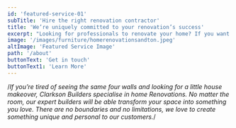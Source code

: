 ```yaml
---
id: 'featured-service-01'
subTitle: 'Hire the right renovation contractor'
title: 'We’re uniquely committed to your renovation’s success'
excerpt: "Looking for professionals to renovate your home? If you want renovations completed to the highest standards, our experts at Elengency Interiors are at your service.Whether you need a complete remodel or just a home update, our team is here to assist initial planning stage to the finishing touches Before leaving you to enjoy your brand new, personalized bathroom.Our experienced professionals will not only prepare the site, but help with design and repairs. We work closely with our clients to ensure that every aspect of the project is completed to their satisfaction . Starting a remodeling project can be daunting, but with our team on your side, the process will be stress-free and enjoyable. We handle all aspects of the project, including design, layout, so you won't have to worry about anything. Waste no time, contact our company and we promise you'll be pleased with the results! Want to learn more about our services, ask questions of the experts, contact us today."
image: '/images/furniture/homerenovationsandton.jpeg'
altImage: 'Featured Service Image'
path: '/about'
buttonText: 'Get in touch'
buttonText1: 'Learn More'
---
```

/*If you’re tired of seeing the same four walls and looking for a little house makeover, Clarkson Builders specialise in home Renovations. No matter the room, our expert builders will be able transform your space into something you love. There are no boundaries and no limitations, we love to create something unique and personal to our customers.*/